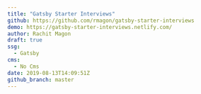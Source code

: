 ```yaml
---
title: "Gatsby Starter Interviews"
github: https://github.com/rmagon/gatsby-starter-interviews
demo: https://gatsby-starter-interviews.netlify.com/
author: Rachit Magon
draft: true
ssg:
  - Gatsby
cms:
  - No Cms
date: 2019-08-13T14:09:51Z
github_branch: master
---
```


